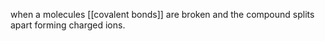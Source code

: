 when a molecules [[covalent bonds]] are broken and the compound splits apart forming charged ions. 

